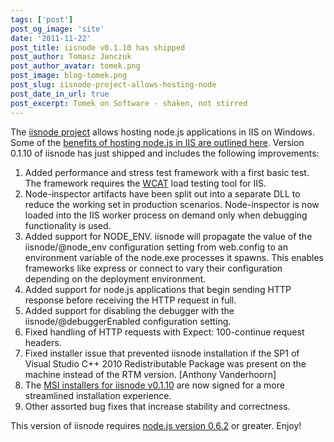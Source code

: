 ```yaml
---
tags: ['post']
post_og_image: 'site'
date: '2011-11-22'  
post_title: iisnode v0.1.10 has shipped
post_author: Tomasz Janczuk
post_author_avatar: tomek.png
post_image: blog-tomek.png
post_slug: iisnode-project-allows-hosting-node
post_date_in_url: true
post_excerpt: Tomek on Software - shaken, not stirred
---
```





The [iisnode project](https://github.com/tjanczuk/iisnode) allows hosting node.js applications in IIS on Windows. Some of the [benefits of hosting node.js in IIS are outlined here](https://github.com/tjanczuk/iisnode/wiki). Version 0.1.10 of iisnode has just shipped and includes the following improvements:  

1. Added performance and stress test framework with a first basic test. The framework requires the [WCAT](http://www.iis.net/community/default.aspx?tabid=34&g=6&i=1466) load testing tool for IIS.  
2. Node-inspector artifacts have been split out into a separate DLL to reduce the working set in production scenarios. Node-inspector is now loaded into the IIS worker process on demand only when debugging functionality is used.  
3. Added support for NODE_ENV. iisnode will propagate the value of the iisnode/@node_env configuration setting from web.config to an environment variable of the node.exe processes it spawns. This enables frameworks like express or connect to vary their configuration depending on the deployment environment.  
4. Added support for node.js applications that begin sending HTTP response before receiving the HTTP request in full.  
5. Added support for disabling the debugger with the iisnode/@debuggerEnabled configuration setting.  
6. Fixed handling of HTTP requests with Expect: 100-continue request headers.  
7. Fixed installer issue that prevented iisnode installation if the SP1 of Visual Studio C++ 2010 Redistributable Package was present on the machine instead of the RTM version. [Anthony Vanderhoorn]  
8. The [MSI installers for iisnode v0.1.10](https://github.com/tjanczuk/iisnode/downloads) are now signed for a more streamlined installation experience.  
9. Other assorted bug fixes that increase stability and correctness.  
  

This version of iisnode requires [node.js version 0.6.2](http://nodejs.org/#download) or greater. Enjoy!  